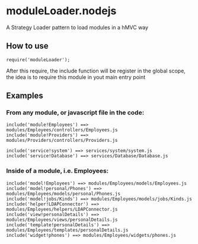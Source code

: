 moduleLoader.nodejs
===================

A Strategy Loader pattern to load modules in a hMVC way

## How to use
```
require('moduleLoader');
```
After this require, the include function will be register in the global scope, 
the idea is to require this module in yout main entry point


## Examples

### From any module, or javascript file in the code:
```
include('module!Employees') ==> modules/Employees/controllers/Employees.js
include('module!Providers') ==> modules/Providers/controllers/Providers.js

include('service!system') ==> services/system/system.js
include('service!Database') ==> services/Database/Database.js

```

### Inside of a module, i.e. Employees:
```
include('model!Employees') ==> modules/Employees/models/Employees.js
include('model!personal/Phones') ==> modules/Employees/models/personal/Phones.js
include('model!jobs/Kinds') ==> modules/Employees/models/jobs/Kinds.js
include('helper!LDAPConnector') ==> modules/Employees/helpers/LDAPConnector.js
include('view!personalDetails') ==> modules/Employees/views/personalDetails.js
include('template!personalDetails') ==> modules/Employees/templates/personalDetails.js
include('widget!phones') ==> modules/Employees/widgets/phones.js
```
